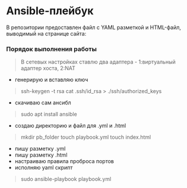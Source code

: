 Ansible-плейбук
===
В репозитории предоставлен файл с YAML разметкой и HTML-файл, выводимый на странице сайта:

### Порядок выполнения работы
> В сетевых настройках ставлю два адаптера - 1:виртуальный адаптер хоста, 2:NAT
- генерирую и вставляю ключ
> ssh-keygen -t rsa
> cat .ssh/id_rsa > ./ssh/authorized_keys
- скачиваю сам ансибл
> sudo apt install ansible
- создаю директорию и файл для .yml и .html
> mkdir pb_folder
> touch playbook.yml
> touch index.html
- пишу разметку .yml
- пишу разметку .html
- настраиваю правила проброса портов
- исполняю yaml скрипт
> sudo ansible-playbook playbook.yml
